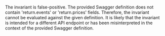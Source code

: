 The invariant is false-positive. The provided Swagger definition does not contain 'return.events' or 'return.prices' fields. Therefore, the invariant cannot be evaluated against the given definition. It is likely that the invariant is intended for a different API endpoint or has been misinterpreted in the context of the provided Swagger definition.
